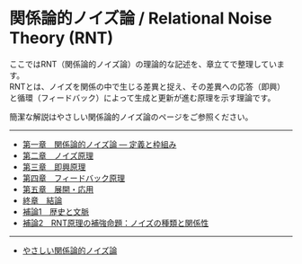 #  関係論的ノイズ論 / Relational Noise Theory (RNT)

ここではRNT（関係論的ノイズ論）の理論的な記述を、章立てで整理しています。  
RNTとは、ノイズを関係の中で生じる差異と捉え、その差異への応答（即興）と循環（フィードバック）によって生成と更新が進む原理を示す理論です。  
  
簡潔な解説はやさしい関係論的ノイズ論のページをご参照ください。

---

- [第一章　関係論的ノイズ論 ― 定義と枠組み](01-foundations.md)
- [第二章　ノイズ原理](02-noise-principle.md)
- [第三章　即興原理](03-improvisation-principle.md)
- [第四章　フィードバック原理](04-feedback-principle.md)
- [第五章　展開・応用](05-applications.md)
- [終章　結論](99-conclusion.md)
- [補論1　歴史と文脈](context.md)
- [補論2　RNT原理の補強命題：ノイズの種類と関係性](supplement.md)

---
  
- [やさしい関係論的ノイズ論](rnt_ez.md)

